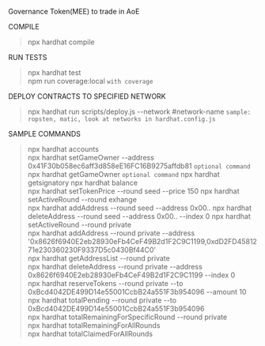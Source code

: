 Governance Token(MEE) to trade in AoE

COMPILE

> npx hardhat compile

RUN TESTS

> npx hardhat test  
> npm run coverage:local `with coverage`

DEPLOY CONTRACTS TO SPECIFIED NETWORK

> npx hardhat run scripts/deploy.js --network #network-name  `sample: ropsten, matic, look at networks in hardhat.config.js`

SAMPLE COMMANDS

> npx hardhat accounts  
> npx hardhat setGameOwner --address 0x41F30b058ec6aff3d858eE16FC16B9275affdb81 `optional command`  
> npx hardhat getGameOwner `optional command`
> npx hardhat getsignatory
> npx hardhat balance  
> npx hardhat setTokenPrice --round seed --price 150
> npx hardhat setActiveRound --round exhange  
> npx hardhat addAddress --round seed --address 0x00..
> npx hardhat deleteAddress --round seed --address 0x00.. --index 0
> npx hardhat setActiveRound --round private  
> npx hardhat addAddress --round private --address '0x8626f6940E2eb28930eFb4CeF49B2d1F2C9C1199,0xdD2FD4581271e230360230F9337D5c0430Bf44C0'  
> npx hardhat getAddressList --round private  
> npx hardhat deleteAddress --round private --address 0x8626f6940E2eb28930eFb4CeF49B2d1F2C9C1199 --index 0  
> npx hardhat reserveTokens --round private --to 0xBcd4042DE499D14e55001CcbB24a551F3b954096 --amount 10  
> npx hardhat totalPending  --round private --to 0xBcd4042DE499D14e55001CcbB24a551F3b954096  
> npx hardhat totalRemainingForSpecificRound --round private  
> npx hardhat totalRemainingForAllRounds  
> npx hardhat totalClaimedForAllRounds  
